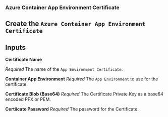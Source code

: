 ### Azure Container App Environment Certificate

Create the `Azure Container App Environment Certificate`  
---
## Inputs

**Certificate Name**

*Required*
The name of the `App Environment Certificate`. 

**Container App Environment**
*Required*
The `App Environment` to use for the certificate.

**Certificate Blob (Base64)**
*Required*
The Certificate Private Key as a base64 encoded PFX or PEM.

**Certiicate Password**
*Required*
The password for the Certificate.